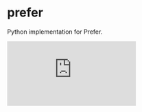 prefer
======

Python implementation for Prefer.


[![CircleCI](https://img.shields.io/circleci/project/github/LimpidTech/prefer.py?style=flat-squared)](https://circleci.com/gh/LimpidTech/prefer.py)
